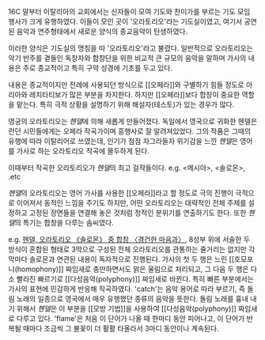 16C 말부터 이탈리아의 교회에서는 신자들이 모여 기도와 찬미가를 부르는 기도 모임 행사가 크게 유행하였다. 이들이 모인 곳이 '오라토리오'라는 기도실이였고, 여기서 공연된 음악과 연주형태에서 새로운 양식의 종교음악이 탄생하였다. 

이러한 양식은 기도실의 명칭을 따 '오라토리오'라고 불렸다. 일반적으로 오라토리오는 악기 반주를 곁들인 독창자와 합창단을 위한 비교적 큰 규모의 음악을 말하며 가사의 내용은 주로 종교적이고 특히 구약 성경에 기초를 두고 있다. 

내용은 종교적이지만 전례에 사용되던 방식으로 [[오페라]]와 구별하기 힘들 정도로 아리아와 레치타티보가 많은 부분을 차지한다. 하지만 [[오페라]]보다 합창이 중요한 역할을 맡는다. 특히 극적 상황을 설명하기 위해 해설자(테스토)가 있는 경우가 많다.

영궁의 오라토리오는 *헨델*에 의해 새롭게 만들어졌다. 독일에서 영국으로 귀화한 헨델은 런던 시민들에게는 오페라 작곡가이며 흥행사로 잘 알려져있었다. 그의 작품은 그때의 유행에 따라 이탈리어로 쓰였는데, 인기가 점점 자그라들자 위기감을 느낀 *헨델*은 영어를 가사로 하는 오라토리오 작곡에 몰두하게 된다. 

이때부터 작곡한 오라토리오가 *헨델*의 최고 걸작들이다. e.g. <메시아>, <솔로몬>, .etc

*헨델*의 오라토리오는 영어 가사를 사용한 [[오페라]]라고  할 정도로 극의 진행이 극적으로 이어져서 동적인 느낌을 주기도 하지만, 어떤 오라토리오는 대략적인 전체 주제를 설정하고 고정된 장면들을 연결해 놓은 것처럼 정적인 분위기를 연출하기도 한다. 또한 *헨델*의 특기는 합창을 다루는 솜씨였다. 

e.g. <a href="https://youtu.be/T1-tuhcX6Ek?t=798">헨델, 오라토리오 《솔로몬》 중 합창 〈경건한 마음과〉</a>, 8성부
위에 서술한 두 방식이 혼합된 형태로 3막으로 구성된 전체 오라토리오를 관통하는 줄거리는 없지만 각 막마다 솔로몬과 연관된 내용이 독자적으로 진행된다. 가사의 첫 두 행은 느린 [[호모포니(homophony)]] 짜임새로 충만하면서도 맑은 울림으로 처리되고, 그 다음 두 행은 다소 빨라진 빠르기로 [[다성음악(polyphony)]] 짜임새로 바뀐다. 특히 빠른 부분에서는 가사의 표현에 민감하게 반응해 작곡하였다. 'catch'는 음악 용어로 따라 부르기, 즉 돌림 노래의 일종으로 영국에서 매우 유행했던 종류의 음악을 뜻한다. 돌림 노래를 흉내 내기 위해서 *헨델*은 이 부분을 [[모방 기법]]을 사용하여 [[다성음악(polyphony)]] 짜임새로 다루고 있다. 'flame'은 처음 이 단어가 나올 때 한마디 동안 피어나고, 이 단어가 반복될 때마다 조금씩 그 불꽃이 더 활활 타올라서 3마디 동안이나 계속된다. 

